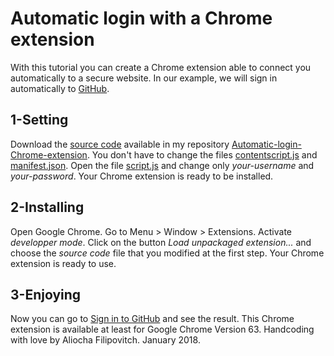# Automatic login with a Chrome extension
With this tutorial you can create a Chrome extension able to connect you automatically to a secure website.
In our example, we will sign in automatically to [GitHub](https://github.com/).
## 1-Setting
Download the [source code](https://github.com/AliochaFilipovitch/Automatic-login-Chrome-extension/tree/master/source%20code) available in my repository [Automatic-login-Chrome-extension](https://github.com/AliochaFilipovitch/Automatic-login-Chrome-extension). You don't have to change the files [contentscript.js](https://github.com/AliochaFilipovitch/Automatic-login-Chrome-extension/blob/master/source%20code/contentscript.js) and [manifest.json](https://github.com/AliochaFilipovitch/Automatic-login-Chrome-extension/blob/master/source%20code/manifest.json). Open the file [script.js](https://github.com/AliochaFilipovitch/Automatic-login-Chrome-extension/blob/master/source%20code/script.js) and change only *your-username* and *your-password*. Your Chrome extension is ready to be installed.
## 2-Installing
Open Google Chrome. Go to Menu > Window > Extensions. Activate _developper mode_. Click on the button _Load unpackaged extension..._ and choose the _source code_ file that you modified at the first step. Your Chrome extension is ready to use. 
## 3-Enjoying
Now you can go to [Sign in to GitHub](https://github.com/login) and see the result. This Chrome extension is available at least for Google Chrome Version 63. Handcoding with love by Aliocha Filipovitch. January 2018.
